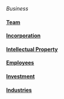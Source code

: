 _Business_

#### [Team](team/README.md)

#### [Incorporation](incorporation/README.md)

#### [Intellectual Property](intellectual-property/README.md)

#### [Employees](employees/README.md)

#### [Investment](investment/README.md)

#### [Industries](industries/README.md)
